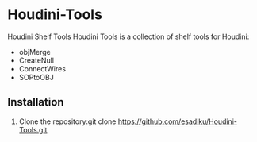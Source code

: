 # Houdini-Tools
Houdini Shelf Tools
Houdini Tools is a collection of shelf tools for Houdini:

- objMerge
- CreateNull
- ConnectWires
- SOPtoOBJ

## Installation

1. Clone the repository:git clone https://github.com/esadiku/Houdini-Tools.git
